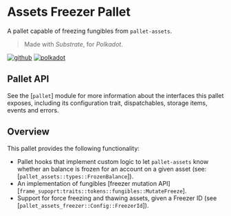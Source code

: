 # Assets Freezer Pallet

A pallet capable of freezing fungibles from `pallet-assets`.

> Made with *Substrate*, for *Polkadot*.

[![github]](https://github.com/paritytech/polkadot-sdk/tree/master/substrate/frame/examples/basic)
[![polkadot]](https://polkadot.network)

[polkadot]: https://img.shields.io/badge/polkadot-E6007A?style=for-the-badge&logo=polkadot&logoColor=white
[github]: https://img.shields.io/badge/github-8da0cb?style=for-the-badge&labelColor=555555&logo=github

## Pallet API

See the [`pallet`] module for more information about the interfaces this pallet exposes,
including its configuration trait, dispatchables, storage items, events and errors.

## Overview

This pallet provides the following functionality:

- Pallet hooks that implement custom logic to let `pallet-assets` know whether an balance is
  frozen for an account on a given asset (see: [`pallet_assets::types::FrozenBalance`]).
- An implementation of fungibles [freezer mutation API]
  [`frame_supoprt:traits::tokens::fungibles::MutateFreeze`].
- Support for force freezing and thawing assets, given a Freezer ID
  (see [`pallet_assets_freezer::Config::FreezerId`]).
